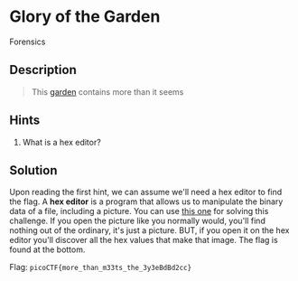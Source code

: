 # Glory of the Garden
Forensics

## Description
> This [garden](https://jupiter.challenges.picoctf.org/static/d0e1ffb10fc0017c6a82c57900f3ffe3/garden.jpg) contains more than it seems

## Hints
1. What is a hex editor?

## Solution
Upon reading the first hint, we can assume we'll need a hex editor to find the flag.
A __hex editor__ is a program that allows us to manipulate the binary data of a file, including a picture. You can use [this one](https://hexed.it/) for solving this challenge.
If you open the picture like you normally would, you'll find nothing out of the ordinary, it's just a picture. BUT, if you open it on the hex editor you'll discover all the hex values that make that image.
The flag is found at the bottom.

Flag: `picoCTF{more_than_m33ts_the_3y3eBdBd2cc}`